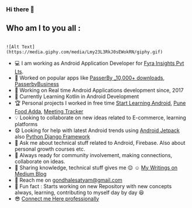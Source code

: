 ### Hi there 👋

## Who am I to you all :

                                                                                              ![Alt Text](https://media.giphy.com/media/Lmy23L3RkJ0sEWokRN/giphy.gif)

 * :computer: I am working as Android Application Developer for [Fyra Insights Pvt Lts](https://fyra.biz/).
 * :email: Worked on popular apps like [PasserBy _10,000+ downloads](https://play.google.com/store/apps/details?id=biz.fyra.passerby&hl=en_IN), [PasserbyBusiness](https://play.google.com/store/apps/details?id=biz.fyra.bookapp&hl=en_IN) 
 * :calendar: Working on Real time Android Applications development since, 2017
 * :beginner: Currently Learning Kotlin in Android Development
 * :trophy: Personal projects I worked in free time [Start Learning Android](https://play.google.com/store/apps/details?id=edu.learning.startlearingandroid),
            [Pune Food Adda](https://play.google.com/store/apps/details?id=com.satyam.foodadda), [Meeting Tracker](https://play.google.com/store/apps/details?id=com.help.meetingtracker)
* :bulb: Looking to collaborate on new ideas related to E-commerce, learning platforms
* :anguished: Looking for help with latest Android trends using [Android Jetpack](https://developer.android.com/jetpack) also [Python Django Framework](https://www.djangoproject.com/)
* :speech_balloon: Ask me about technical stuff related to Android, Firebase. Also about personal growth courses etc.
* :briefcase: Always ready for community involvement, making connections, collaborate on ideas.
* :pencil: Sharing knowledge, technical stuff gives me :relieved: :relaxed: [My Writings on Medium Blog](https://medium.com/@gondhalesatyam_28082) 
* :email: Reach me on gondhalesatyam@gmail.com
* :dizzy: Fun fact : Starts working on new Repository with new concepts always, learning, contributing to myself day by day :satisfied: 
* :sunglasses: [Connect me Here professionally](https://www.linkedin.com/in/satyam-gondhale/)

<!--
**SatyamGondhale/SatyamGondhale** is a ✨ _special_ ✨ repository because its `README.md` (this file) appears on your GitHub profile.

Here are some ideas to get you started:

```html :bowtie: ```

- 🔭 I’m currently working on ...
- 🌱 I’m currently learning ...
- 👯 I’m looking to collaborate on ...
- 🤔 I’m looking for help with ...
- 💬 Ask me about ...
- 📫 How to reach me: ...
- 😄 Pronouns: ...
- ⚡ Fun fact: ...
-->
